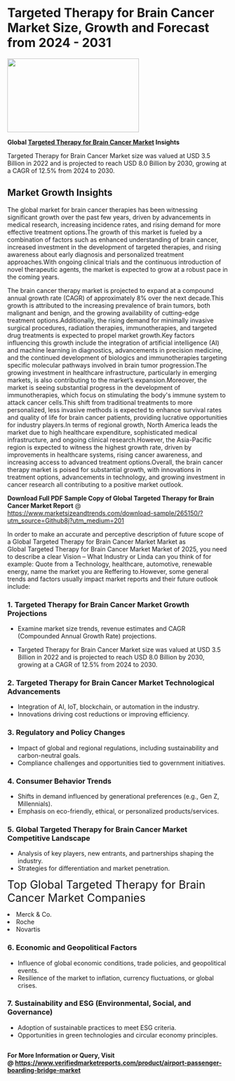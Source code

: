 <H1>Targeted Therapy for Brain Cancer Market Size, Growth and Forecast from 2024 - 2031</H1><img class="aligncenter size-medium wp-image-584254" src="https://thirdeyenews.in/wp-content/uploads/2024/09/Global-Market-Research-300x168.jpeg" alt="" width="300" height="168" /><p><strong>Global&nbsp;<a href="https://www.marketsizeandtrends.com/download-sample/265150/?utm_source=Github8j?utm_medium=201">Targeted Therapy for Brain Cancer Market</a> Insights</strong></p><p>Targeted Therapy for Brain Cancer Market size was valued at USD 3.5 Billion in 2022 and is projected to reach USD 8.0 Billion by 2030, growing at a CAGR of 12.5% from 2024 to 2030.</p><p><h2>Market Growth Insights</h2> <p>The global market for brain cancer therapies has been witnessing significant growth over the past few years, driven by advancements in medical research, increasing incidence rates, and rising demand for more effective treatment options.The growth of this market is fueled by a combination of factors such as enhanced understanding of brain cancer, increased investment in the development of targeted therapies, and rising awareness about early diagnosis and personalized treatment approaches.With ongoing clinical trials and the continuous introduction of novel therapeutic agents, the market is expected to grow at a robust pace in the coming years.</p> <p>The brain cancer therapy market is projected to expand at a compound annual growth rate (CAGR) of approximately 8% over the next decade.This growth is attributed to the increasing prevalence of brain tumors, both malignant and benign, and the growing availability of cutting-edge treatment options.Additionally, the rising demand for minimally invasive surgical procedures, radiation therapies, immunotherapies, and targeted drug treatments is expected to propel market growth.Key factors influencing this growth include the integration of artificial intelligence (AI) and machine learning in diagnostics, advancements in precision medicine, and the continued development of biologics and immunotherapies targeting specific molecular pathways involved in brain tumor progression.The growing investment in healthcare infrastructure, particularly in emerging markets, is also contributing to the market’s expansion.Moreover, the market is seeing substantial progress in the development of immunotherapies, which focus on stimulating the body's immune system to attack cancer cells.This shift from traditional treatments to more personalized, less invasive methods is expected to enhance survival rates and quality of life for brain cancer patients, providing lucrative opportunities for industry players.In terms of regional growth, North America leads the market due to high healthcare expenditure, sophisticated medical infrastructure, and ongoing clinical research.However, the Asia-Pacific region is expected to witness the highest growth rate, driven by improvements in healthcare systems, rising cancer awareness, and increasing access to advanced treatment options.Overall, the brain cancer therapy market is poised for substantial growth, with innovations in treatment options, advancements in technology, and growing investment in cancer research all contributing to a positive market outlook.</p> <p><span class=""><strong>Download Full PDF Sample Copy of Global Targeted Therapy for Brain Cancer Market Report</strong> @ <a href="https://www.marketsizeandtrends.com/download-sample/265150/?utm_source=Github8j?utm_medium=201" target="_blank">https://www.marketsizeandtrends.com/download-sample/265150/?utm_source=Github8j?utm_medium=201</a></span></p><p>In order to make an accurate and perceptive description of future scope of a Global&nbsp;Targeted Therapy for Brain Cancer Market Market as Global&nbsp;Targeted Therapy for Brain Cancer Market Market of 2025, you need to describe a clear Vision &ndash; What Industry or Linda can you think of for example: Quote from a Technology, healthcare, automotive, renewable energy, name the market you are Reffering to.However, some general trends and factors usually impact market reports and their future outlook include:</p><h3>1.&nbsp;<strong>Targeted Therapy for Brain Cancer Market Growth Projections</strong></h3><ul><li>Examine market size trends, revenue estimates and CAGR (Compounded Annual Growth Rate) projections.</li><li><p>Targeted Therapy for Brain Cancer Market size was valued at USD 3.5 Billion in 2022 and is projected to reach USD 8.0 Billion by 2030, growing at a CAGR of 12.5% from 2024 to 2030.</p></li></ul><h3>2.&nbsp;<strong>Targeted Therapy for Brain Cancer Market Technological Advancements</strong></h3><ul><li>Integration of AI, IoT, blockchain, or automation in the industry.</li><li>Innovations driving cost reductions or improving efficiency.</li></ul><h3>3.&nbsp;<strong>Regulatory and Policy Changes</strong></h3><ul><li>Impact of global and regional regulations, including sustainability and carbon-neutral goals.</li><li>Compliance challenges and opportunities tied to government initiatives.</li></ul><h3>4.&nbsp;<strong>Consumer Behavior Trends</strong></h3><ul><li>Shifts in demand influenced by generational preferences (e.g., Gen Z, Millennials).</li><li>Emphasis on eco-friendly, ethical, or personalized products/services.</li></ul><h3>5.&nbsp;<strong>Global Targeted Therapy for Brain Cancer Market Competitive Landscape</strong></h3><ul><li>Analysis of key players, new entrants, and partnerships shaping the industry.</li><li>Strategies for differentiation and market penetration.</li></ul><p data-pm-slice="1 1 []"><span style="color: inherit; font-family: inherit; font-size: 25px;">Top Global Targeted Therapy for Brain Cancer Market Companies</span></p><div class="" data-test-id=""><p><li>Merck & Co.</li><li> Roche</li><li> Novartis</li></p></div><h3>6.&nbsp;<strong>Economic and Geopolitical Factors</strong></h3><ul><li>Influence of global economic conditions, trade policies, and geopolitical events.</li><li>Resilience of the market to inflation, currency fluctuations, or global crises.</li></ul><h3>7.&nbsp;<strong>Sustainability and ESG (Environmental, Social, and Governance)</strong></h3><ul><li>Adoption of sustainable practices to meet ESG criteria.</li><li>Opportunities in green technologies and circular economy principles.</li></ul><h2><strong style="font-size: 14px;">For More Information or Query, Visit @&nbsp;</strong><a style="background-color: #ffffff; font-size: 14px;" href="https://www.marketsizeandtrends.com/report/targeted-therapy-for-brain-cancer-market/" target="_blank">https://www.verifiedmarketreports.com/product/airport-passenger-boarding-bridge-market</a></h2>